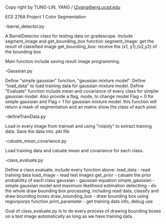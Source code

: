 Copy right by TUNG-LIN, YANG / t2yang@eng.ucsd.edu

ECE 276A Project 1 Color Segmentation

-barrel_detector.py

A BarrelDetector class for testing data on gradescope. Include segment_image and get_bounding_box function
segment_image: get the result of classified image
get_bounding_box: receive the (x1, y1),(x2,y2) of the bounding box

Main function include saving result image programming.

-Gaussian.py

Define "simple gaussian" function, "gaussian mixture model". 
Define "load_data" to load training data for gaussian mixture model.
Define "Evaluate" function include mean and covariance of every class for simplw gaussian model. 
Also provide a flag, mode, to change model Flag = 0 for simple gaussian and Flag = 1 for gaussian mixture model. this function will return a mask of segmentation and an matrix show the class of each pixel.

-defineTrainData.py

Load in every image from trainset and using "roipoly" to extract training data. Save the data into .pkl file

-caluate_mean_covariance.py

Load training data and caluate mean and covariance for each class.

-class_evaluate.py

Define a class evaluate, include every function above:
load_data - read training data
load_image - read test images
get_prior - caluate the prior probability of each class
gaussian - gaussian equation
simple_gaussian - simple gaussian model and maximum likelihood estimation
detectImg - do the whole draw bounding box processing, including read data, classify and draw bounding boxes
draw_bounding_box - draw bounding box using regionporps function
print_parameter - get training data info, debug use

Goal of class_evaluate.py is to do every process of drawing bounding boxes on a test image automatically as long as we have training data.
